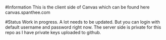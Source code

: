 #Information
This is the client side of Canvas which can be found here canvas.spanthee.com

#Status
Work in progress. A lot needs to be updated. But you can login with default username and password right now. 
The server side is private for this repo as I have private keys uploaded to github. 

